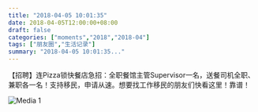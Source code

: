 ```yaml
---
title: "2018-04-05 10:01:35"
date: 2018-04-05T12:00:00+08:00
draft: false
categories: ["moments","2018","2018-04"]
tags: ["朋友圈","生活记录"]
summary: "2018-04-05 10:01:35..."
---
```


【招聘】连Pizza锁快餐店急招：全职餐馆主管Supervisor一名，送餐司机全职、兼职各一名！支持移民，申请从速。想要找工作移民的朋友们快看这里！靠谱！

![Media 1](/Moments/photos/2018-04-05/201804051001350.jpg)

